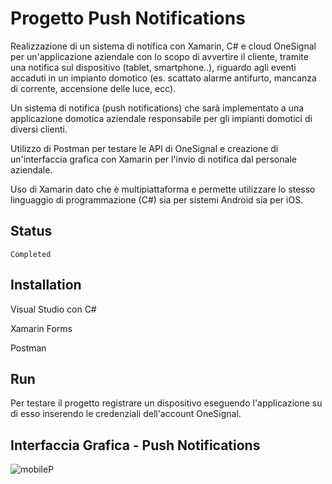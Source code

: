 # Progetto Push Notifications


Realizzazione di un sistema di notifica con Xamarin, C# e cloud OneSignal per un'applicazione aziendale con lo scopo di avvertire il cliente, tramite
una notifica sul dispositivo (tablet, smartphone..), riguardo agli eventi accaduti in un impianto domotico (es. scattato alarme antifurto, mancanza 
di corrente, accensione delle luce, ecc).

Un sistema di notifica (push notifications) che sarà implementato a una applicazione domotica aziendale responsabile per gli impianti domotici di diversi clienti.

Utilizzo di Postman per testare le API di OneSignal e creazione di un'interfaccia grafica con Xamarin per l'invio di notifica dal personale aziendale.

Uso di Xamarin dato che è multipiattaforma e permette utilizzare lo stesso linguaggio di programmazione (C#) sia per sistemi Android sia per iOS.


## Status

```
Completed
```

## Installation

Visual Studio con C#

Xamarin Forms

Postman


## Run

Per testare il  progetto registrare un dispositivo eseguendo l'applicazione su di esso inserendo le credenziali dell'account OneSignal.


## Interfaccia Grafica - Push Notifications


![mobileP](https://user-images.githubusercontent.com/36572573/132749136-0db9de0f-e14d-47b3-adab-b8723b2a1e03.jpg)

  
